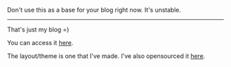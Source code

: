 Don't use this as a base for your blog right now. It's unstable.

------------

That's just my blog =)

You can access it [here](http://caarlos0.github.com).

The layout/theme is one that I've made. I've also opensourced it [here](https://github.com/caarlos0/up).
